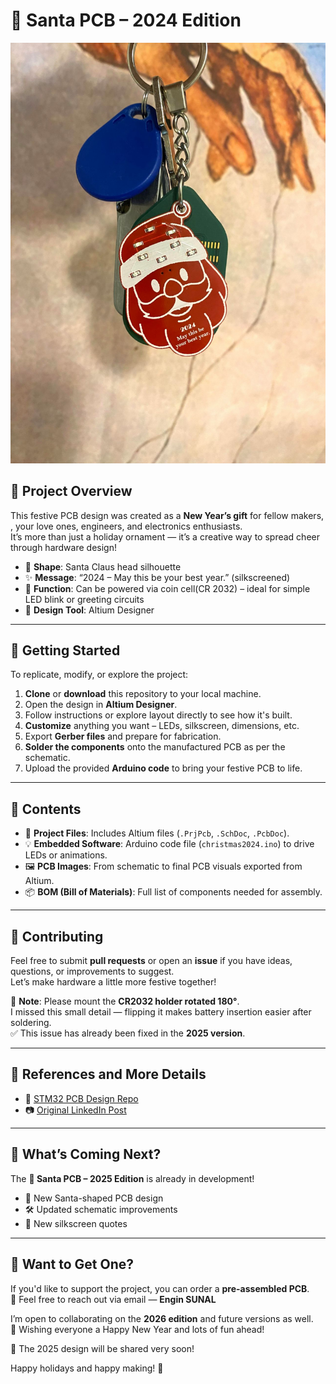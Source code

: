 # 🎅 Santa PCB – 2024 Edition

![Santa PCB](https://raw.githubusercontent.com/EnginSUNAL/ChristmasPCB-2024/refs/heads/main/Images/Final_Product.jpg)

## 🎁 Project Overview

This festive PCB design was created as a **New Year’s gift** for fellow makers, , your love ones, engineers, and electronics enthusiasts.  
It’s more than just a holiday ornament — it’s a creative way to spread cheer through hardware design!

- 🎄 **Shape**: Santa Claus head silhouette  
- ✨ **Message**: “2024 – May this be your best year.” (silkscreened)  
- 🔋 **Function**: Can be powered via coin cell(CR 2032) – ideal for simple LED blink or greeting circuits  
- 🧠 **Design Tool**: Altium Designer  

---

## 🚀 Getting Started

To replicate, modify, or explore the project:

1. **Clone** or **download** this repository to your local machine.
2. Open the design in **Altium Designer**.
3. Follow instructions or explore layout directly to see how it's built.
4. **Customize** anything you want – LEDs, silkscreen, dimensions, etc.
5. Export **Gerber files** and prepare for fabrication.
6. **Solder the components** onto the manufactured PCB as per the schematic.
7. Upload the provided **Arduino code** to bring your festive PCB to life.

---

## 📂 Contents

- 📁 **Project Files**: Includes Altium files (`.PrjPcb`, `.SchDoc`, `.PcbDoc`).
- 💡 **Embedded Software**: Arduino code file (`christmas2024.ino`) to drive LEDs or animations.
- 🖼️ **PCB Images**: From schematic to final PCB visuals exported from Altium.
- 📦 **BOM (Bill of Materials)**: Full list of components needed for assembly.

---

## 🤝 Contributing

Feel free to submit **pull requests** or open an **issue** if you have ideas, questions, or improvements to suggest.  
Let’s make hardware a little more festive together!

🔧 **Note**: Please mount the **CR2032 holder rotated 180°**.  
I missed this small detail — flipping it makes battery insertion easier after soldering.  
✅ This issue has already been fixed in the **2025 version**.

---

## 📌 References and More Details

- 🔗 [STM32 PCB Design Repo](https://github.com/EnginSUNAL/ChristmasPCB-2024)
- 📷 [Original LinkedIn Post]([https://www.linkedin.com/posts/enginsunal_i-designed-this-pcb-as-a-new-years-gift-activity-7146878622228811777-rMWC](https://www.linkedin.com/posts/enginsunal_i-designed-this-pcb-as-a-new-years-gift-activity-7146878622228811777-rMWC?utm_source=share&utm_medium=member_desktop&rcm=ACoAAB0byoUBUujyr4Dp2W2GKCXBszzhNvqKYcM))

---

## 📢 What’s Coming Next?

The **🎅 Santa PCB – 2025 Edition** is already in development!

- 🎅 New Santa-shaped PCB design  
- 🛠️ Updated schematic improvements  
- 🌟 New silkscreen quotes  

---

## 💌 Want to Get One?

If you'd like to support the project, you can order a **pre-assembled PCB**.  
📩 Feel free to reach out via email — **Engin SUNAL**

I’m open to collaborating on the **2026 edition** and future versions as well.  
🎉 Wishing everyone a Happy New Year and lots of fun ahead!

🎅 The 2025 design will be shared very soon!

Happy holidays and happy making! 🎄
